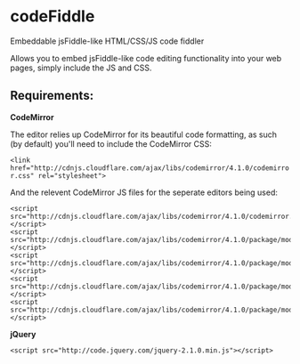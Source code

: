 codeFiddle
==========

Embeddable jsFiddle-like HTML/CSS/JS code fiddler

Allows you to embed jsFiddle-like code editing functionality into your web pages, simply include the JS and CSS.

Requirements:
----

**CodeMirror**

The editor relies up CodeMirror for its beautiful code formatting, as such (by default) you'll need to include the CodeMirror CSS:

`<link href="http://cdnjs.cloudflare.com/ajax/libs/codemirror/4.1.0/codemirror.css" rel="stylesheet">`

And the relevent CodeMirror JS files for the seperate editors being used:

```
<script src="http://cdnjs.cloudflare.com/ajax/libs/codemirror/4.1.0/codemirror.min.js"></script>
<script src="http://cdnjs.cloudflare.com/ajax/libs/codemirror/4.1.0/package/mode/xml/xml.js"></script>        
<script src="http://cdnjs.cloudflare.com/ajax/libs/codemirror/4.1.0/package/mode/htmlmixed/htmlmixed.js"></script>
<script src="http://cdnjs.cloudflare.com/ajax/libs/codemirror/4.1.0/package/mode/css/css.js"></script>        
<script src="http://cdnjs.cloudflare.com/ajax/libs/codemirror/4.1.0/package/mode/javascript/javascript.js"></script>
```

**jQuery**

`<script src="http://code.jquery.com/jquery-2.1.0.min.js"></script>`

